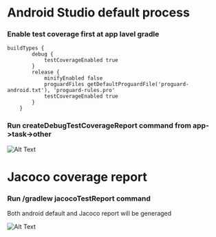 
# Android Studio default process

### Enable test coverage first at app lavel gradle

```
buildTypes {
        debug {
            testCoverageEnabled true
        }
        release {
            minifyEnabled false
            proguardFiles getDefaultProguardFile('proguard-android.txt'), 'proguard-rules.pro'
            testCoverageEnabled true
        }
    }
```
### Run createDebugTestCoverageReport command from app->task->other

![Alt Text](https://github.com/azizcse/Android-code-coverage/blob/master/img/run_test.png)

# Jacoco coverage report

### Run /gradlew jacocoTestReport command

Both android default and Jacoco report will be generaged 

![Alt Text](https://github.com/azizcse/Android-code-coverage/blob/master/img/coverage_report.png)



